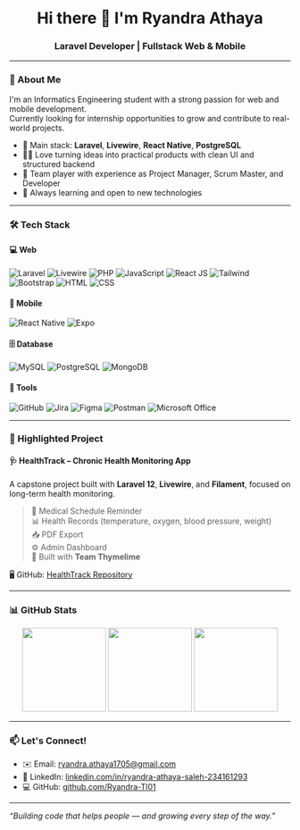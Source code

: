 <h1 align="center">Hi there 👋 I'm Ryandra Athaya</h1>
<h3 align="center">Laravel Developer | Fullstack Web & Mobile</h3>


---

### 🚀 About Me

I'm an Informatics Engineering student with a strong passion for web and mobile development.  
Currently looking for internship opportunities to grow and contribute to real-world projects.

- 🔧 Main stack: **Laravel**, **Livewire**, **React Native**, **PostgreSQL**
- 👨‍💻 Love turning ideas into practical products with clean UI and structured backend
- 🤝 Team player with experience as Project Manager, Scrum Master, and Developer
- 🌱 Always learning and open to new technologies


---

### 🛠️ Tech Stack

#### 💻 Web
![Laravel](https://img.shields.io/badge/-Laravel-FF2D20?logo=laravel&logoColor=white)
![Livewire](https://img.shields.io/badge/-Livewire-4E5D94?style=flat&logo=laravel)
![PHP](https://img.shields.io/badge/-PHP-777BB4?logo=php&logoColor=white)
![JavaScript](https://img.shields.io/badge/-JavaScript-F7DF1E?logo=javascript&logoColor=black)
![React JS](https://img.shields.io/badge/-React-20232A?logo=react&logoColor=61DAFB)
![Tailwind](https://img.shields.io/badge/-TailwindCSS-06B6D4?logo=tailwind-css&logoColor=white)
![Bootstrap](https://img.shields.io/badge/-Bootstrap-563D7C?logo=bootstrap&logoColor=white)
![HTML](https://img.shields.io/badge/-HTML5-E34F26?logo=html5&logoColor=white)
![CSS](https://img.shields.io/badge/-CSS3-1572B6?logo=css3&logoColor=white)

#### 📱 Mobile
![React Native](https://img.shields.io/badge/-ReactNative-20232A?logo=react&logoColor=61DAFB)
![Expo](https://img.shields.io/badge/-Expo-000020?logo=expo&logoColor=white)

#### 🗄️ Database
![MySQL](https://img.shields.io/badge/-MySQL-4479A1?logo=mysql&logoColor=white)
![PostgreSQL](https://img.shields.io/badge/-PostgreSQL-336791?logo=postgresql&logoColor=white)
![MongoDB](https://img.shields.io/badge/-MongoDB-47A248?logo=mongodb&logoColor=white)

#### 🔧 Tools
![GitHub](https://img.shields.io/badge/-GitHub-181717?logo=github)
![Jira](https://img.shields.io/badge/-Jira-0052CC?logo=jira&logoColor=white)
![Figma](https://img.shields.io/badge/-Figma-F24E1E?logo=figma&logoColor=white)
![Postman](https://img.shields.io/badge/-Postman-FF6C37?logo=postman&logoColor=white)
![Microsoft Office](https://img.shields.io/badge/-Office-EB3C00?logo=microsoft-office&logoColor=white)

---

### 💼 Highlighted Project

#### 🩺 **HealthTrack – Chronic Health Monitoring App**
A capstone project built with **Laravel 12**, **Livewire**, and **Filament**, focused on long-term health monitoring.

> 📅 Medical Schedule Reminder  
> 📊 Health Records (temperature, oxygen, blood pressure, weight)  
> 📥 PDF Export  
> ⚙️ Admin Dashboard  
> 👥 Built with <strong>Team Thymelime</strong>

🖥️ GitHub: [HealthTrack Repository](https://github.com/Ryandra-TI01/Aplikasi-HealthTrack.git)

---

### 📊 GitHub Stats

<p align="center">
  <img src="https://github-readme-stats.vercel.app/api?username=Ryandra-TI01&show_icons=true&theme=radical&count_private=true" height="150"/>
  <img src="https://github-readme-stats.vercel.app/api/top-langs/?username=Ryandra-TI01&layout=compact&theme=radical" height="150"/>
  <img src="https://streak-stats.demolab.com?user=Ryandra-TI01&theme=radical" height="150"/>
</p>

---

### 📫 Let's Connect!

- ✉️ Email: [ryandra.athaya1705@gmail.com](mailto:ryandra.athaya1705@gmail.com)  
- 💼 LinkedIn: [linkedin.com/in/ryandra-athaya-saleh-234161293](https://www.linkedin.com/in/ryandra-athaya-saleh-234161293)  
- 💻 GitHub: [github.com/Ryandra-TI01](https://github.com/Ryandra-TI01)

---

_“Building code that helps people — and growing every step of the way.”_

